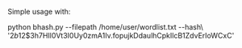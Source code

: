 Simple usage with:


python bhash.py --filepath /home/user/wordlist.txt --hash\ '$2b$12$3h7HIl0Vt3I0Uy0zmA1Iv.fopujkDdaulhCpkIlcB1ZdvErIoWCxC'
